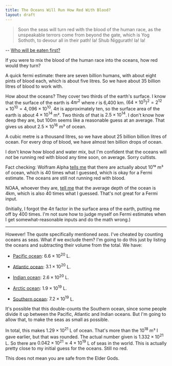 ```yaml
---
title: The Oceans Will Run How Red With Blood?
layout: draft
---
```

> Soon the seas will turn red with the blood of the human race, as the unspeakable terrors come from beyond the gate, which is Yog Sothoth, to devour all in their path! Ia! Shub Niggurath! Ia! Ia!

-- [Who will be eaten first?](http://foo.ca/wp/chick-tract-satire/who-will-be-eaten-first/)

If you were to mix the blood of the human race into the oceans, how red would they turn?

A quick fermi estimate: there are seven billion humans, with about eight pints of blood each, which is about five litres. So we have about 35 billion litres of blood to work with.

How about the oceans? They cover two thirds of the earth's surface. I know that the surface of the earth is $4πr^2$ where $r$ is 6,400 km. $(64 × 10^5)^2 = 2^{12} × 10^{10} = 4,096 × 10^{10}$. $4π$ is approximately ten, so the surface area of the earth is about $4×10^{14}$ m². Two thirds of that is $2.5 × 10^{14}$. I don't know how deep they are, but 100m seems like a reasonable guess at an average. That gives us about $2.5 × 10^{16}$ m³ of ocean.

A cubic metre is a thousand litres, so we have about 25 billion billion litres of ocean. For every drop of blood, we have almost ten billion drops of ocean.

I don't know how blood and water mix, but I'm confident that the oceans will *not* be running red with blood any time soon, on average. Sorry cultists.

Fact checking: Wolfram Alpha [tells me](http://www.wolframalpha.com/input/?i=volume+of+the+oceans) that there are actually about 10¹⁸ m³ of ocean, which is 40 times what I guessed, which is okay for a Fermi estimate. The oceans are still not running red with blood.

NOAA, whoever they are, [tell me](http://oceanservice.noaa.gov/facts/oceandepth.html) that the average depth of the ocean is 4km, which is also 40 times what I guessed. That's not great for a Fermi input.

(Initially, I forgot the $4π$ factor in the surface area of the earth, putting me off by 400 times. I'm not sure how to judge myself on Fermi estimates when I get somewhat-reasonable inputs and do the math wrong.)

---

However! The quote specifically mentioned *seas*. I've cheated by counting oceans as seas. What if we exclude them? I'm going to do this just by listing the oceans and subtracting their volume from the total. We have:

- [Pacific ocean](http://www.wolframalpha.com/input/?i=volume%20of%20the%20pacific%20ocean): $6.6 × 10^{20}$ L.

- [Atlantic ocean](http://www.wolframalpha.com/input/?i=volume%20of%20the%20atlantic%20ocean): $3.1 × 10^{20}$ L.

- [Indian ocean](http://www.wolframalpha.com/input/?i=volume+of+the+indian+ocean): $2.6 × 10^{20}$ L.

- [Arctic ocean](http://www.wolframalpha.com/input/?i=volume+of+the+arctic+ocean): $1.9 × 10^{19}$ L.

- [Southern ocean](http://www.wolframalpha.com/input/?i=volume+of+the+southern+ocean): $7.2 × 10^{19}$ L.

It's possible that this double-counts the Southern ocean, since some people divide it up between the Pacific, Atlantic and Indian oceans. But I'm going to allow that, to make the seas as small as possible.

In total, this makes $1.29 × 10^{21}$ L of ocean. That's more than the $10^{18}$ m³ I gave earlier, but that was rounded. The actual number given is $1.332 × 10^{21}$ L. So there are $0.042 × 10^{21} ≈ 4 × 10^{19}$ L of seas in the world. This is actually pretty close to my initial guess for the oceans. Still no red.

This does not mean you are safe from the Elder Gods.
